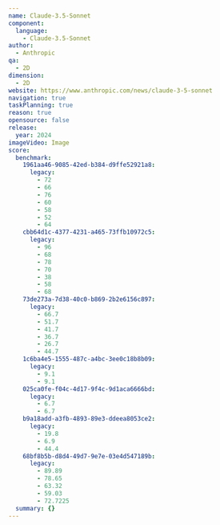 ```yaml
---
name: Claude-3.5-Sonnet
component:
  language:
    - Claude-3.5-Sonnet
author:
  - Anthropic
qa:
  - 2D
dimension:
  - 2D
website: https://www.anthropic.com/news/claude-3-5-sonnet
navigation: true
taskPlanning: true
reason: true
opensource: false
release:
  year: 2024
imageVideo: Image
score:
  benchmark:
    1961aa46-9085-42ed-b384-d9ffe52921a8:
      legacy:
        - 72
        - 66
        - 76
        - 60
        - 58
        - 52
        - 64
    cbb64d1c-4377-4231-a465-73ffb10972c5:
      legacy:
        - 96
        - 68
        - 78
        - 70
        - 38
        - 58
        - 68
    73de273a-7d38-40c0-b869-2b2e6156c897:
      legacy:
        - 66.7
        - 51.7
        - 41.7
        - 36.7
        - 26.7
        - 44.7
    1c6ba4e5-1555-487c-a4bc-3ee0c18b8b09:
      legacy:
        - 9.1
        - 9.1
    025ca0fe-f04c-4d17-9f4c-9d1aca6666bd:
      legacy:
        - 6.7
        - 6.7
    b9a18add-a3fb-4893-89e3-ddeea8053ce2:
      legacy:
        - 19.8
        - 6.9
        - 44.4
    68bf8b5b-d8d4-49d7-9e7e-03e4d547189b:
      legacy:
        - 89.89
        - 78.65
        - 63.32
        - 59.03
        - 72.7225
  summary: {}
---
```

